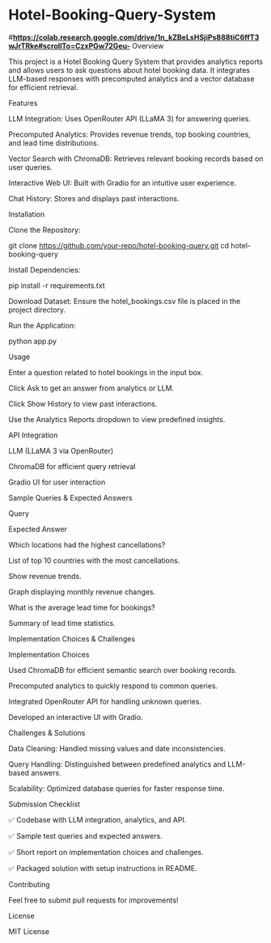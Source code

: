# Hotel-Booking-Query-System
#**https://colab.research.google.com/drive/1n_kZBeLsHSjiPs888tiC6ffT3wJrTRke#scrollTo=CzxPGw72Geu-**
Overview

This project is a Hotel Booking Query System that provides analytics reports and allows users to ask questions about hotel booking data. It integrates LLM-based responses with precomputed analytics and a vector database for efficient retrieval.

Features

LLM Integration: Uses OpenRouter API (LLaMA 3) for answering queries.

Precomputed Analytics: Provides revenue trends, top booking countries, and lead time distributions.

Vector Search with ChromaDB: Retrieves relevant booking records based on user queries.

Interactive Web UI: Built with Gradio for an intuitive user experience.

Chat History: Stores and displays past interactions.

Installation

Clone the Repository:

git clone https://github.com/your-repo/hotel-booking-query.git
cd hotel-booking-query

Install Dependencies:

pip install -r requirements.txt

Download Dataset:
Ensure the hotel_bookings.csv file is placed in the project directory.

Run the Application:

python app.py

Usage

Enter a question related to hotel bookings in the input box.

Click Ask to get an answer from analytics or LLM.

Click Show History to view past interactions.

Use the Analytics Reports dropdown to view predefined insights.

API Integration

LLM (LLaMA 3 via OpenRouter)

ChromaDB for efficient query retrieval

Gradio UI for user interaction

Sample Queries & Expected Answers

Query

Expected Answer

Which locations had the highest cancellations?

List of top 10 countries with the most cancellations.

Show revenue trends.

Graph displaying monthly revenue changes.

What is the average lead time for bookings?

Summary of lead time statistics.

Implementation Choices & Challenges

Implementation Choices

Used ChromaDB for efficient semantic search over booking records.

Precomputed analytics to quickly respond to common queries.

Integrated OpenRouter API for handling unknown queries.

Developed an interactive UI with Gradio.

Challenges & Solutions

Data Cleaning: Handled missing values and date inconsistencies.

Query Handling: Distinguished between predefined analytics and LLM-based answers.

Scalability: Optimized database queries for faster response time.

Submission Checklist

✅ Codebase with LLM integration, analytics, and API.

✅ Sample test queries and expected answers.

✅ Short report on implementation choices and challenges.

✅ Packaged solution with setup instructions in README.

Contributing

Feel free to submit pull requests for improvements!

License

MIT License
